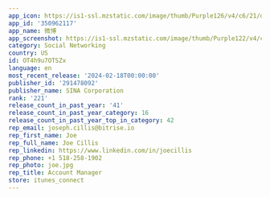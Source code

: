 ```yaml
---
app_icon: https://is1-ssl.mzstatic.com/image/thumb/Purple126/v4/c6/21/d5/c621d546-5ddf-a065-ca9a-d91d857c00b9/WeiboAppIcon-0-0-1x_U007emarketing-0-4-0-0-85-220.png/1024x1024bb.png
app_id: '350962117'
app_name: 微博
app_screenshot: https://is1-ssl.mzstatic.com/image/thumb/Purple122/v4/c7/cc/34/c7cc34dc-45ce-4c2b-8e9d-337e82ac076f/59a195de-ddd7-4ce6-8126-2dde1e46685a__U753b_U677f_1.png/1284x2778bb.png
category: Social Networking
country: US
id: OT4h9u7OTSZx
language: en
most_recent_release: '2024-02-18T00:00:00'
publisher_id: '291478092'
publisher_name: SINA Corporation
rank: '221'
release_count_in_past_year: '41'
release_count_in_past_year_category: 16
release_count_in_past_year_top_in_category: 42
rep_email: joseph.cillis@bitrise.io
rep_first_name: Joe
rep_full_name: Joe Cillis
rep_linkedin: https://www.linkedin.com/in/joecillis
rep_phone: +1 518-258-1902
rep_photo: joe.jpg
rep_title: Account Manager
store: itunes_connect
---
```

